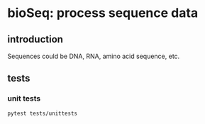 # bioSeq: process sequence data

## introduction
Sequences could be DNA, RNA, amino acid sequence, etc.


## tests

### unit tests
```
pytest tests/unittests
```



